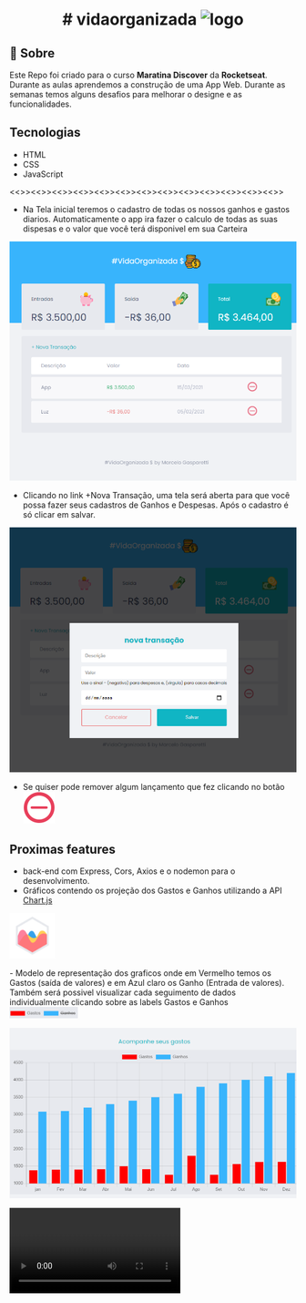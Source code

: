 <h1 align="center">
# vidaorganizada
<img src="https://img.icons8.com/doodle/50/000000/coins--v1.png" alt="logo"/>
</h1>

## 📝 Sobre

<p>
Este Repo foi criado para o curso <b>Maratina Discover</b> da <b>Rocketseat</b>.
Durante as aulas aprendemos a construção de uma App Web. Durante as semanas temos alguns desafios para melhorar o designe e as funcionalidades. 
</p>

## Tecnologias
- HTML
- CSS
- JavaScript

<span>
<<>><<>><<>><<>><<>><<>><<>><<>><<>><<>><<>><<>><<>>
</span>
<p></p>

- Na Tela inicial teremos o cadastro de todas os nossos ganhos e gastos diarios. Automaticamente o app ira fazer o calculo de todas as suas dispesas e o valor que você terá disponivel em sua Carteira
<img src="./images/initial.PNG">

- Clicando no link +Nova Transação, uma tela será aberta para que você possa fazer seus cadastros de Ganhos e Despesas. Após o cadastro é só clicar em salvar.
<img src="./images/additem.PNG">

- Se quiser pode remover algum lançamento que fez clicando no botão <span><img src="./assets/minus.svg"></span>


## Proximas features
- back-end com Express, Cors, Axios e o nodemon para o desenvolvimento.
- Gráficos contendo os projeção dos Gastos e Ganhos utilizando a API [Chart.js](https://www.chartjs.org/) 
<p>
<img src="./images/chartjs-logo.svg" width=80px eight=80px>
</p>
- Modelo de representação dos graficos onde em Vermelho temos os Gastos (saída de valores) e em Azul claro os Ganho (Entrada de valores). Também será possivel visualizar cada seguimento de dados individualmente clicando sobre as labels Gastos e Ganhos 
<img src="./images/labels.PNG" width="120px">
<span>
    <p>
        <img src="./images/graficos.PNG">
    </p>
<span>

<video controls="">
    <source src="./images/graphic-usage.mp4" type="video/mp4" width="120px">
<p>
Este Browser não suporte video
</p>
</video>